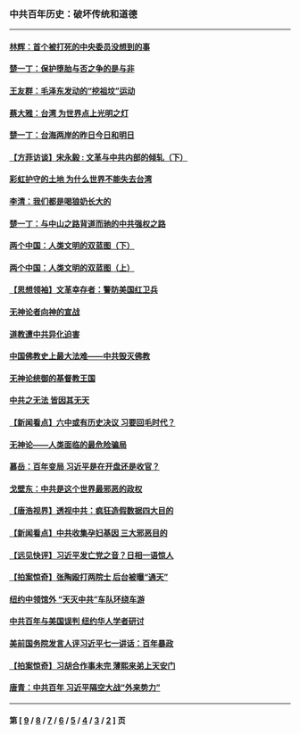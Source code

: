 ### 中共百年历史：破坏传统和道德
---
#### [林辉：首个被打死的中央委员没想到的事](../../pages/nf1176114/n13987400.md?06180430) 
#### [楚一丁：保护堕胎与否之争的是与非](../../pages/nf1176114/n13815642.md?06180430) 
#### [王友群：毛泽东发动的“挖祖坟”运动](../../pages/nf1176114/n13723639.md?06180430) 
#### [蔡大雅：台湾 为世界点上光明之灯](../../pages/nf1176114/n13531530.md?06180430) 
#### [楚一丁：台海两岸的昨日今日和明日](../../pages/nf1176114/n13531468.md?06180430) 
#### [【方菲访谈】宋永毅 : 文革与中共内部的倾轧（下）](../../pages/nf1176114/n13486836.md?06180430) 
#### [彩虹护守的土地 为什么世界不能失去台湾](../../pages/nf1176114/n13476849.md?06180430) 
#### [李清：我们都是喝狼奶长大的](../../pages/nf1176114/n13471478.md?06180430) 
#### [楚一丁：与中山之路背道而驰的中共强权之路](../../pages/nf1176114/n13437270.md?06180430) 
#### [两个中国：人类文明的双蓝图（下）](../../pages/nf1176114/n13423132.md?06180430) 
#### [两个中国：人类文明的双蓝图（上）](../../pages/nf1176114/n13422687.md?06180430) 
#### [【思想领袖】文革幸存者：警防美国红卫兵](../../pages/nf1176114/n13339289.md?06180430) 
#### [无神论者向神的宣战](../../pages/nf1176114/n13281535.md?06180430) 
#### [道教遭中共异化迫害](../../pages/nf1176114/n13281463.md?06180430) 
#### [中国佛教史上最大法难——中共毁灭佛教](../../pages/nf1176114/n13281397.md?06180430) 
#### [无神论统御的基督教王国](../../pages/nf1176114/n13281280.md?06180430) 
#### [中共之无法 皆因其无天](../../pages/nf1176114/n13281088.md?06180430) 
#### [【新闻看点】六中或有历史决议 习要回毛时代？](../../pages/nf1176114/n13222895.md?06180430) 
#### [无神论——人类面临的最危险骗局](../../pages/nf1176114/n13196137.md?06180430) 
#### [慕岳：百年变局 习近平是在开盘还是收官？](../../pages/nf1176114/n13206516.md?06180430) 
#### [戈壁东：中共是这个世界最邪恶的政权](../../pages/nf1176114/n13085641.md?06180430) 
#### [【唐浩视界】透视中共：疯狂造假数据四大目的](../../pages/nf1176114/n13080590.md?06180430) 
#### [【新闻看点】中共收集孕妇基因 三大邪恶目的](../../pages/nf1176114/n13077182.md?06180430) 
#### [【远见快评】习近平发亡党之音？日相一语惊人](../../pages/nf1176114/n13074809.md?06180430) 
#### [【拍案惊奇】张陶殴打两院士 后台被曝“通天”](../../pages/nf1176114/n13070496.md?06180430) 
#### [纽约中领馆外 “天灭中共”车队环绕车游](../../pages/nf1176114/n13070693.md?06180430) 
#### [中共百年与美国误判 纽约华人学者研讨](../../pages/nf1176114/n13067969.md?06180430) 
#### [美前国务院发言人评习近平七一讲话：百年暴政](../../pages/nf1176114/n13066986.md?06180430) 
#### [【拍案惊奇】习胡合作事未完 薄熙来弟上天安门](../../pages/nf1176114/n13065867.md?06180430) 
#### [唐青：中共百年 习近平隔空大战“外来势力”](../../pages/nf1176114/n13065976.md?06180430) 

---
#### 第 [ [9](./9.md?06180430) / [8](./8.md?06180430) / [7](./7.md?06180430) / [6](./6.md?06180430) / [5](./5.md?06180430) / [4](./4.md?06180430) / [3](./3.md?06180430) / [2](./2.md?06180430) ] 页
